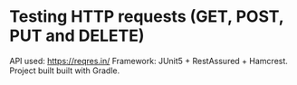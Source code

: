 # Testing HTTP requests (GET, POST, PUT and DELETE)  
API used: https://reqres.in/
Framework: JUnit5 + RestAssured + Hamcrest. 
Project built built with Gradle.  
